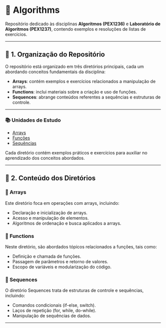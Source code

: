# 📂 Algorithms

Repositório dedicado às disciplinas **Algoritmos (PEX1236)** e **Laboratório de Algoritmos (PEX1237)**, contendo exemplos e resoluções de listas de exercícios.

---

## 📌 1. Organização do Repositório
O repositório está organizado em três diretórios principais, cada um abordando conceitos fundamentais da disciplina:

- **Arrays**: contém exemplos e exercícios relacionados a manipulação de arrays.
- **Functions**: inclui materiais sobre a criação e uso de funções.
- **Sequences**: abrange conteúdos referentes a sequências e estruturas de controle.

---

### 📚 Unidades de Estudo

- [Arrays](./Arrays/)
- [Funções](./Functions/)
- [Sequências](./Sequences/)

Cada diretório contém exemplos práticos e exercícios para auxiliar no aprendizado dos conceitos abordados.

---

## 📝 2. Conteúdo dos Diretórios

### 🔹 Arrays
Este diretório foca em operações com arrays, incluindo:

- Declaração e inicialização de arrays.
- Acesso e manipulação de elementos.
- Algoritmos de ordenação e busca aplicados a arrays.

### 🔹 Functions
Neste diretório, são abordados tópicos relacionados a funções, tais como:

- Definição e chamada de funções.
- Passagem de parâmetros e retorno de valores.
- Escopo de variáveis e modularização do código.

### 🔹 Sequences
O diretório Sequences trata de estruturas de controle e sequências, incluindo:

- Comandos condicionais (if-else, switch).
- Laços de repetição (for, while, do-while).
- Manipulação de sequências de dados.

---



